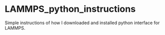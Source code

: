 # LAMMPS_python_instructions
Simple instructions of how I downloaded and installed python interface for LAMMPS.

